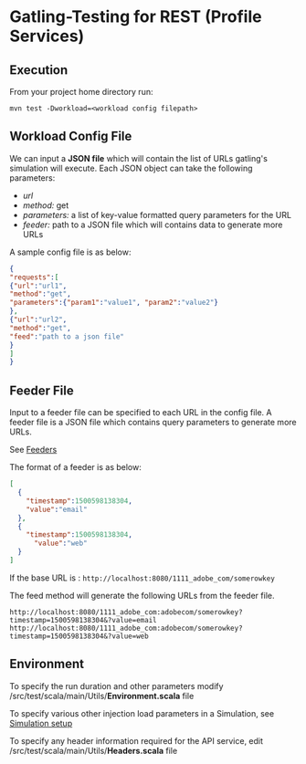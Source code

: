 # Gatling-Testing for REST (Profile Services)

## Execution

From your project home directory run:

`mvn test -Dworkload=<workload config filepath>`

## Workload Config File

We can input a **JSON file** which will contain the list of URLs gatling's simulation will execute.
Each JSON object can take the following parameters:
- *url*
- *method:* get
- *parameters:* a list of key-value formatted query parameters for the URL
- *feeder:* path to a JSON file which will contains data to generate more URLs

A sample config file is as below:

```JSON
{
"requests":[
{"url":"url1", 
"method":"get",
"parameters":{"param1":"value1", "param2":"value2"}
},
{"url":"url2", 
"method":"get", 
"feed":"path to a json file"
}
]
}
```
## Feeder File

Input to a feeder file can be specified to each URL in the config file. A feeder file is a JSON file which contains query parameters to generate more URLs.

See [Feeders](http://gatling.io/docs/current/session/feeder/#feeder)

The format of a feeder is as below:
```JSON
[
  {
    "timestamp":1500598138304,
    "value":"email"
  },
  {
    "timestamp":1500598138304,
      "value":"web"
  }
]
```
If the base URL is : `http://localhost:8080/1111_adobe_com/somerowkey`

The feed method will generate the following URLs from the feeder file.

`http://localhost:8080/1111_adobe_com:adobecom/somerowkey?timestamp=1500598138304&?value=email
 http://localhost:8080/1111_adobe_com:adobecom/somerowkey?timestamp=1500598138304&?value=web`
 
## Environment

To specify the run duration and other parameters modify /src/test/scala/main/Utils/**Environment.scala** file

To specify various other injection load parameters in a Simulation, see [Simulation setup](http://gatling.io/docs/current/general/simulation_setup/)

To specify any header information required for the API service, edit  /src/test/scala/main/Utils/**Headers.scala** file

